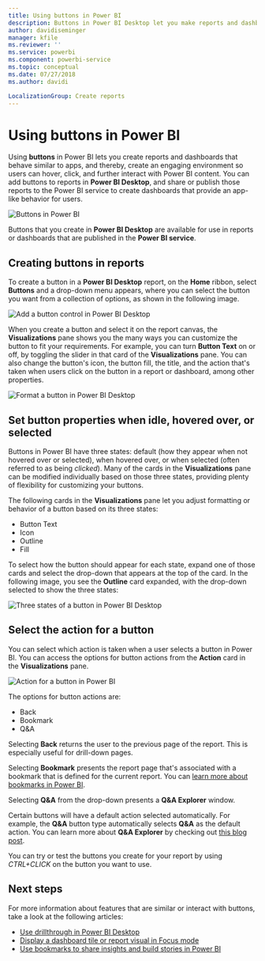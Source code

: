 ```yaml
---
title: Using buttons in Power BI 
description: Buttons in Power BI Desktop let you make reports and dashboards that behave like apps, and deepen engagement with users
author: davidiseminger
manager: kfile
ms.reviewer: ''
ms.service: powerbi
ms.component: powerbi-service
ms.topic: conceptual
ms.date: 07/27/2018
ms.author: davidi

LocalizationGroup: Create reports
---
```

# Using buttons in Power BI
Using **buttons** in Power BI lets you create reports and dashboards that behave similar to apps, and thereby, create an engaging environment so users can hover, click, and further interact with Power BI content. You can add buttons to reports in **Power BI Desktop**, and share or publish those reports to the Power BI service to create dashboards that provide an app-like behavior for users.

![Buttons in Power BI](media/desktop-buttons/desktop-buttons_01.png)

Buttons that you create in **Power BI Desktop** are available for use in reports or dashboards that are published in the **Power BI service**.

## Creating buttons in reports
To create a button in a **Power BI Desktop** report, on the **Home** ribbon, select **Buttons** and a drop-down menu appears, where you can select the button you want from a collection of options, as shown in the following image. 

![Add a button control in Power BI Desktop](media/desktop-buttons/desktop-buttons_02.png)

When you create a button and select it on the report canvas, the **Visualizations** pane shows you the many ways you can customize the button to fit your requirements. For example, you can turn **Button Text** on or off, by toggling the slider in that card of the **Visualizations** pane. You can also change the button's icon, the button fill, the title, and the action that's taken when users click on the button in a report or dashboard, among other properties.

![Format a button in Power BI Desktop](media/desktop-buttons/desktop-buttons_03.png)

## Set button properties when idle, hovered over, or selected

Buttons in Power BI have three states: default (how they appear when not hovered over or selected), when hovered over, or when selected (often referred to as being *clicked*). Many of the cards in the **Visualizations** pane can be modified individually based on those three states, providing plenty of flexibility for customizing your buttons.

The following cards in the **Visualizations** pane let you adjust formatting or behavior of a button based on its three states:

* Button Text
* Icon
* Outline
* Fill

To select how the button should appear for each state, expand one of those cards and select the drop-down that appears at the top of the card. In the following image, you see the **Outline** card expanded, with the drop-down selected to show the three states:

![Three states of a button in Power BI Desktop](media/desktop-buttons/desktop-buttons_04.png)


## Select the action for a button

You can select which action is taken when a user selects a button in Power BI. You can access the options for button actions from the **Action** card in the **Visualizations** pane.

![Action for a button in Power BI](media/desktop-buttons/desktop-buttons_05.png)

The options for button actions are:

* Back
* Bookmark
* Q&A

Selecting **Back** returns the user to the previous page of the report. This is especially useful for drill-down pages.

Selecting **Bookmark** presents the report page that's associated with a bookmark that is defined for the current report. You can [learn more about bookmarks in Power BI](desktop-bookmarks.md). 

Selecting **Q&A** from the drop-down presents a **Q&A Explorer** window. 

Certain buttons will have a default action selected automatically. For example, the **Q&A** button type automatically selects **Q&A** as the default action. You can learn more about **Q&A Explorer** by checking out [this blog post](https://powerbi.microsoft.com/blog/power-bi-desktop-april-2018-feature-summary/#Q&AExplorer).

You can try or test the buttons you create for your report by using *CTRL+CLICK* on the button you want to use. 

## Next steps
For more information about features that are similar or interact with buttons, take a look at the following articles:

* [Use drillthrough in Power BI Desktop](desktop-drillthrough.md)
* [Display a dashboard tile or report visual in Focus mode](service-focus-mode.md)
* [Use bookmarks to share insights and build stories in Power BI](desktop-bookmarks.md)

